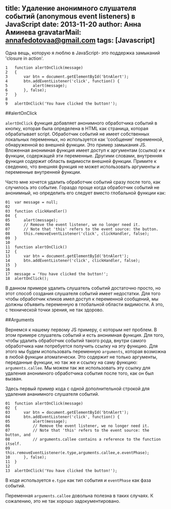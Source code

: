 title: Удаление анонимного слушателя событий (anonymous event listeners) в JavaScript
date: 2013-11-20
author: Анна Аминева
gravatarMail: annafedotovaa@gmail.com
tags: [Javascript]
---

Одна вещь, которую я люблю в JavaScript- это поддержка замыканий 'closure in action'.

```
1	function alertOnClick(message)
2	{
3	    var btn = document.getElementById('btnAlert');
4	    btn.addEventListener('click', function() {
5	        alert(message);
6	    }, false);
7	}
8	 
9	alertOnClick('You have clicked the button!');
```

##alertOnClick

`alertOnClick` функция добавляет анонимного обработчика событий в 
кнопку, которая была определена в HTML как страница, которая обрабатывает script. Обработчик событий не имеет собственных локальных переменных, но используется как ‘cообщение' переменной, обнаруженной во внешней функции. Это пример замыкания JS. Вложенная анонимная функция имеет доступ к аргументам (ссылка) и к функции, содержащей эти переменные. Другими словами, внутренняя функция содержит область видимости внешней функции. Примите к сведению, что внешняя функция не может использовать аргументы и переменные внутренней функции.

Часто мне хочется удалить обработчик событий сразу после того, как случилось это событие. Гораздо проще когда обработчик событий не анонимный, но определить его следует вместо глобальной функции как:

```
01	var message = null;
02	 
03	function clickHandler()
04	{
05	    alert(message);
06	    // Remove the event listener, we no longer need it.
07	    // Note that 'this' refers to the event source: the button.
08	    this.removeEventListener('click', clickHandler, false);
09	}
10	 
11	function alertOnClick()
12	{
13	    var btn = document.getElementById('btnAlert');
14	    btn.addEventListener('click', clickHandler, false);
15	}
16	 
17	message = 'You have clicked the button!';
18	alertOnClick();
```

В данном примере удалить слушатель событий достаточно просто, но этот способ создания слушателя событий имеет недостатки. Для того чтобы обработчик кликов имел доступ к переменной сообщений, мы должны объявить переменную в глобальной области видимости. А это, с технической точки зрения, не так здорово.

##Arguments

Вернемся к нашему первому JS примеру, с которым нет проблем. В этом примере слушатель событий и есть анонимная функция. Для  того, чтобы удалить обработчик событий такого рода, внутри самого обработчика нам потребуется получить ссылку на эту функцию. Для этого мы будем использовать переменную `arguments`, которая возможна в любой функции атоматически. Это содержит не только аргументы, переданные функции, но так же и ссылку на саму функцию: `arguments.callee`. Мы можем так же использовать эту ссылку для удаления анонимного обработчика события после того, как он был вызван.

Здесь первый пример кода с одной дополнительной строкой для удаления ананимного слушателя событий.

```
01	function alertOnClick(message)
02	{
03	    var btn = document.getElementById('btnAlert');
04	    btn.addEventListener('click', function() {
05	        alert(message);
06	        // Remove the event listener, we no longer need it.
07	        // Note that 'this' refers to the event source: the button, and
08	        // arguments.callee contains a reference to the function itself.
09	        this.removeEventListener(e.type,arguments.callee,e.eventPhase);
10	    }, false);
11	}
12	 
13	alertOnClick('You have clicked the button!');
```

В коде используется `e.type` как тип события и `eventPhase` как фаза событий.

Переменная `arguments.callee` довольна полезна в таких случаях. К сожалению, это не так хорошо задокументировано.



